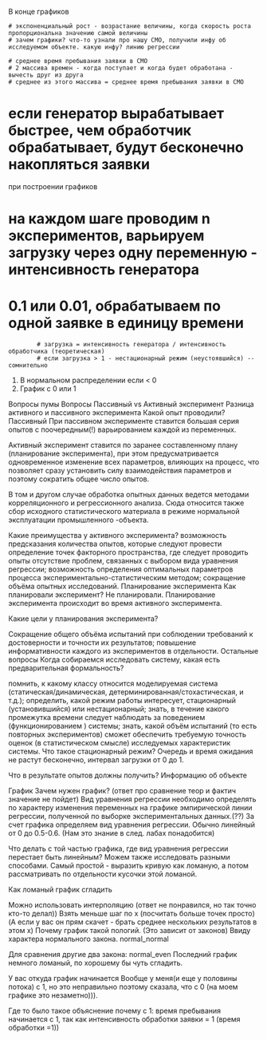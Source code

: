В конце графиков

    # экспоненциальный рост - возрастание величины, когда скорость роста пропорциональна значению самой величины
    # зачем графики? что-то узнали про нашу СМО, получили инфу об исследуемом объекте. какую инфу? линию регрессии

    # среднее время пребывания заявки в СМО
    # 2 массива времен - когда поступает и когда будет обработана - вычесть друг из друга
    # среднее из этого массива = среднее время пребывания заявки в СМО



# если генератор вырабатывает быстрее, чем обработчик обрабатывает, будут бесконечно накопляться заявки

при построении графиков
# на каждом шаге проводим n экспериментов, варьируем загрузку через одну переменную - интенсивность генератора
# 0.1 или 0.01, обрабатываем по одной заявке в единицу времени


            # загрузка = интенсивность генератора / интенсивность обработчика (теоретическая)
            # если загрузка > 1 - нестационарный режим (неустоявшийся) -- сомнительно



1.  В нормальном распределении если < 0
2. График с 0 или 1



Вопросы пумы 
Вопросы
Пассивный vs Активный эксперимент
Разница активного и пассивного эксперимента
Какой опыт проводили? Пассивный
При пассивном эксперименте ставится большая серия опытов с поочередным(!) варьированием каждой из переменных.

Активный эксперимент ставится по заранее составленному плану (планирование эксперимента), при этом предусматривается одновременное изменение всех параметров, влияющих на процесс, что позволяет сразу установить силу взаимодействия параметров и поэтому сократить общее число опытов.

В том и другом случае обработка опытных данных ведется методами корреляционного и регрессионного анализа. Сюда относится также сбор исходного статистического материала в режиме нормальной эксплуатации промышленного -объекта.

Какие преимущества у активного эксперимента?
возможность предсказания количества опытов, которые следуют провести
определение точек факторного пространства, где следует проводить опыты
отсутствие проблем, связанных с выбором вида уравнения регрессии;
возможность определения оптимальных параметров процесса экспериментально-статистическим методом;
сокращение объёма опытных исследований.
Планирование эксперимента
Как планировали эксперимент? Не планировали. Планирование эксперимента происходит во время активного эксперимента.

Какие цели у планирования эксперимента?

Сокращение общего объёма испытаний при соблюдении требований к достоверности и точности их результатов;
повышение информативности каждого из экспериментов в отдельности.
Остальные вопросы
Когда собираемся исследовать систему, какая есть предварительная формальность?

помнить, к какому классу относится моделируемая система (статическая/динамическая, детерминированная/стохастическая, и т.д.);
определить, какой режим работы интересует, стационарный (установившийся) или нестационарный;
знать, в течение какого промежутка времени следует наблюдать за поведением (функционированием ) системы;
знать, какой объём испытаний (то есть повторных экспериментов) сможет обеспечить требуемую точность оценок (в статистическом смысле) исследуемых характеристик системы.
Что такое стационарный режим?
Очередь и время ожидания не растут бесконечно, интервал загрузки от 0 до 1.

Что в результате опытов должны получить? Информацию об объекте

График
Зачем нужен график? (ответ про сравнение теор и фактич значение не пойдет)
Вид уравнения регрессии необходимо определять по характеру изменения переменных на графике эмпирической линии регрессии, полученной по выборке экспериментальных данных.(??) За счет графика определяем вид уравнения регрессии. Обычно линейный от 0 до 0.5-0.6. (Нам это знание в след. лабах понадобится)

Что делать с той частью графика, где вид уравнения регрессии перестает быть линейным?
Можем также исследовать разными способами. Самый простой - выразить кривую как ломаную, а потом рассматривать по отдельности кусочки этой ломаной.

Как ломаный график сгладить

Можно использовать интерполяцию (ответ не понравился, но так точно кто-то делал))
Взять меньше шаг по x (посчитать больше точек просто)
(А если у вас он прям скачет - брать среднее нескольких результатов в этом x)
Почему график такой пологий. (Это зависит от законов)
Ввиду характера нормального закона. normal_normal

Для сравнения другие два закона: normal_even Последний график немного ломаный, по хорошему бы чуть сгладить.

У вас откуда график начинается
Вообще у меня(и еще у половины потока) с 1, но это неправильно поэтому сказала, что с 0 (на моем графике это незаметно))).

Где то было такое объяснение почему с 1: время пребывания начинается с 1, так как интенсивность обработки заявки = 1 (время обработки =1))